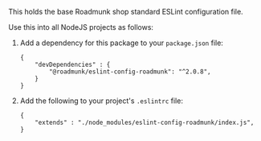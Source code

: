 This holds the base Roadmunk shop standard ESLint configuration file.

Use this into all NodeJS projects as follows:

1. Add a dependency for this package to your `package.json` file:
	```
	{
		"devDependencies" : {
			"@roadmunk/eslint-config-roadmunk": "^2.0.8",
		}
	}
	```

1. Add the following to your project's `.eslintrc` file:
	```
	{
		"extends" : "./node_modules/eslint-config-roadmunk/index.js",
	}
	```
